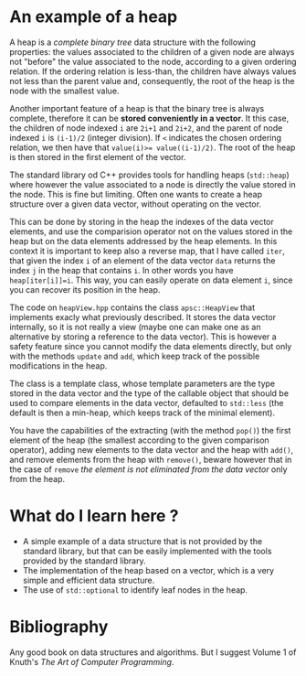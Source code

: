 # An example of a heap #

A heap is a *complete binary tree* data structure with the following properties: the values associated to the children
of a given node are always not "before" the value associated to the node, according to a given ordering relation. If the
ordering relation is less-than, the children have always values not less than the parent value and, consequently, the
root of the heap is the node with the smallest value.

Another important feature of a heap is that the binary tree is always complete, therefore it can be **stored
conveniently in a vector**. It this case, the children of node indexed `i` are
`2i+1` and `2i+2`, and the parent of node indexed `i` is `(i-1)/2` (integer division). If `<` indicates the chosen
ordering relation, we then have that `value(i)>= value((i-1)/2)`. The root of the heap is then stored in the first
element of the vector.

The standard library od C++ provides tools for handling heaps (`std::heap`) where however the value associated to a node
is directly the value stored in the node. This is fine but limiting. Often one wants to create a heap structure over a
given data vector, without operating on the vector.

This can be done by storing in the heap the indexes of the data vector elements, and use the comparision operator not on
the values stored in the heap but on the data elements addressed by the heap elements. In this context it is important
to keep also a reverse map, that I have called `iter`, that given the index `i` of an element of the data vector `data`
returns the index `j` in the heap that contains `i`. In other words you have `heap[iter[i]]=i`. This way, you can easily
operate on data element `i`, since you can recover its position in the heap.

The code on `heapView.hpp` contains the class `apsc::HeapView` that implements exacly what previously described. It
stores the data vector internally, so it is not really a view (maybe one can make one as an alternative by storing a
reference to the data vector). This is however a safety feature since you cannot modify the data elements directly, but
only with the methods `update` and `add`, which keep track of the possible modifications in the heap.

The class is a template class, whose template parameters are the type stored in the data vector and the type of the
callable object that should be used to compare elements in the data vector, defaulted to `std::less` (the default is
then a min-heap, which keeps track of the minimal element).

You have the capabilities of the extracting (with the method `pop()`) the first element of the heap (the smallest
according to the given comparison operator), adding new elements to the data vector and the heap with `add()`, and
remove elements from the heap with `remove()`, beware however that in the case of `remove` *the element is not
eliminated from the data vector* only from the heap.

# What do I learn here ? #

- A simple example of a data structure that is not provided by the standard library, but that can be easily implemented
  with the tools provided by the standard library.
- The implementation of the heap based on a vector, which is a very simple and efficient data structure.
- The use of `std::optional` to identify leaf nodes in the heap.

# Bibliography #

Any good book on data structures and algorithms. But I suggest Volume 1 of Knuth's *The Art of Computer Programming*.



        